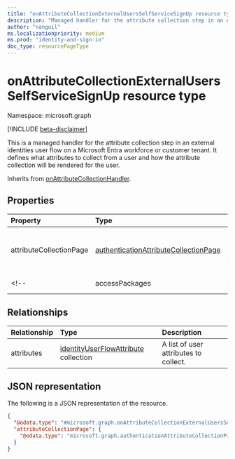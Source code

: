 ```yaml
---
title: "onAttributeCollectionExternalUsersSelfServiceSignUp resource type"
description: "Managed handler for the attribute collection step in an external identities user flow."
author: "nanguil"
ms.localizationpriority: medium
ms.prod: "identity-and-sign-in"
doc_type: resourcePageType
---
```


# onAttributeCollectionExternalUsersSelfServiceSignUp resource type

Namespace: microsoft.graph

[!INCLUDE [beta-disclaimer](../../includes/beta-disclaimer.md)]

This is a managed handler for the attribute collection step in an external identities user flow on a Microsoft Entra workforce or customer tenant. It defines what attributes to collect from a user and how the attribute collection will be rendered for the user.

Inherits from [onAttributeCollectionHandler](../resources/onattributecollectionhandler.md).

## Properties
|Property|Type|Description|
|:---|:---|:---|
|attributeCollectionPage|[authenticationAttributeCollectionPage](../resources/authenticationattributecollectionpage.md)|Required. The configuration for how attributes are displayed in the sign up experience defined by a user flow, like the [externalUsersSelfServiceSignupEventsFlow](../resources/externalusersselfservicesignupeventsflow.md), specifically on the attribute collection page.|
<!--|accessPackages|[authenticationAccessPackageConfiguration](../resources/authenticationaccesspackageconfiguration.md) collection|Optional. A list of GUIDs referencing Entitlement Management [accessPackages](../resources/accesspackage.md) to check whether there are pending access requests for the specified user. Applicable only to user flows configured in Azure AD workforce tenant.|-->

## Relationships
|Relationship|Type|Description|
|:---|:---|:---|
|attributes|[identityUserFlowAttribute](../resources/identityuserflowattribute.md) collection|A list of user attributes to collect.|

## JSON representation
The following is a JSON representation of the resource.
<!-- {
  "blockType": "resource",
  "@odata.type": "microsoft.graph.onAttributeCollectionExternalUsersSelfServiceSignUp"
}
-->
``` json
{
  "@odata.type": "#microsoft.graph.onAttributeCollectionExternalUsersSelfServiceSignUp",
  "attributeCollectionPage": {
    "@odata.type": "microsoft.graph.authenticationAttributeCollectionPage"
  }
}
```
